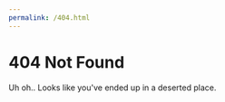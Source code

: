 ```yaml
---
permalink: /404.html
---
```

# 404 Not Found

Uh oh.. Looks like you've ended up in a deserted place.
